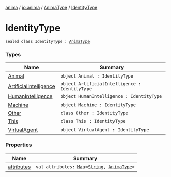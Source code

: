 [anima](../../../index.md) / [io.anima](../../index.md) / [AnimaType](../index.md) / [IdentityType](./index.md)

# IdentityType

`sealed class IdentityType : `[`AnimaType`](../index.md)

### Types

| Name | Summary |
|---|---|
| [Animal](-animal.md) | `object Animal : IdentityType` |
| [ArtificialIntelligence](-artificial-intelligence.md) | `object ArtificialIntelligence : IdentityType` |
| [HumanIntelligence](-human-intelligence.md) | `object HumanIntelligence : IdentityType` |
| [Machine](-machine.md) | `object Machine : IdentityType` |
| [Other](-other/index.md) | `class Other : IdentityType` |
| [This](-this/index.md) | `class This : IdentityType` |
| [VirtualAgent](-virtual-agent.md) | `object VirtualAgent : IdentityType` |

### Properties

| Name | Summary |
|---|---|
| [attributes](attributes.md) | `val attributes: `[`Map`](https://kotlinlang.org/api/latest/jvm/stdlib/kotlin.collections/-map/index.html)`<`[`String`](https://kotlinlang.org/api/latest/jvm/stdlib/kotlin/-string/index.html)`, `[`AnimaType`](../index.md)`>` |
